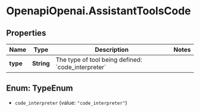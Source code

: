 # OpenapiOpenai.AssistantToolsCode

## Properties

Name | Type | Description | Notes
------------ | ------------- | ------------- | -------------
**type** | **String** | The type of tool being defined: &#x60;code_interpreter&#x60; | 



## Enum: TypeEnum


* `code_interpreter` (value: `"code_interpreter"`)




